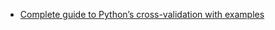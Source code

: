 * [Complete guide to Python’s cross-validation with examples](https://towardsdatascience.com/complete-guide-to-pythons-cross-validation-with-examples-a9676b5cac12)
